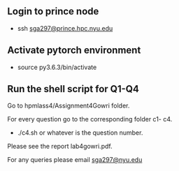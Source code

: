 ## Login to prince node
 - ssh sga297@prince.hpc.nyu.edu 

## Activate pytorch environment
- source py3.6.3/bin/activate

## Run the shell script for Q1-Q4 
 Go to hpmlass4/Assignment4Gowri folder.
 
 For every question go to the corresponding folder c1- c4.
- ./c4.sh  or whatever is the question number.


Please see the report lab4gowri.pdf.

For any queries please email sga297@nyu.edu

